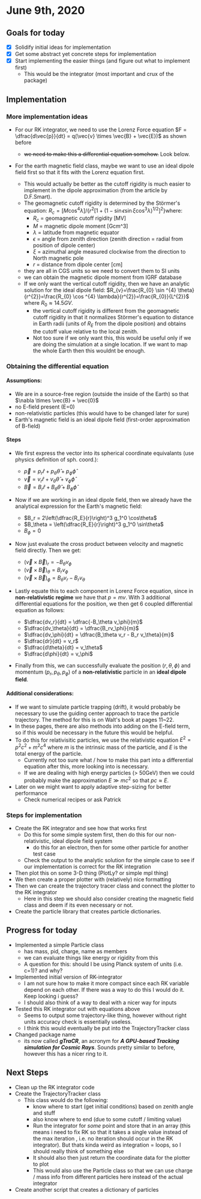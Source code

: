 # June 9th, 2020

## Goals for today
- [x] Solidify initial ideas for implementation
- [x] Get some abstract yet concrete steps for implementation
- [x] Start implementing the easier things (and figure out what to implement first)
    - This would be the integrator (most important and crux of the package)

## Implementation 

### More implementation ideas
- For our RK integrator, we need to use the Lorenz Force equation $F = \dfrac{d\vec{p}}{dt} = q(\vec{v} \times \vec{B} + \vec{E})$ as shown before
    - ~~we need to make this a differential equation somehow.~~ Look below.

- For the earth magnetic field class, maybe we want to use an ideal dipole field first so that it fits with the Lorenz equation first.
    - This would actually be better as the cutoff rigidity is much easier to implement in the dipole approximation (from the article by D.F.Smart). 
    - The geomagnetic cutoff rigidity is determined by the Störmer's equation: $R_{c}=\left[M \cos ^{4} \lambda\right]/\left\{r^{2}\left[1+\left(1-\sin \epsilon \sin \xi \cos ^{3} \lambda\right)^{1 / 2}\right]^{2}\right\}$where:
        - $R_c$ = geomagnetic cutoff rigidity [MV]
        - $M$ = magnetic dipole moment [Gcm^3]
        - $\lambda$ = latitude from magnetic equator
        - $\epsilon$ = angle from zenith direction (zenith direction = radial from position of dipole center)
        - $\xi$ = azimuthal angle measured clockwise from the direction to North magnetic pole
        - $r$ = distance from dipole center [cm]
    - they are all in CGS units so we need to convert them to SI units
    - we can obtain the magnetic dipole moment from IGRF database
    - If we only want the vertical cutoff rigidity, then we have an analytic solution for the ideal dipole field: $R_{v}=\frac{R_{0} \sin ^{4} \theta}{r^{2}}=\frac{R_{0} \cos ^{4} \lambda}{r^{2}}=\frac{R_{0}}{L^{2}}$ where $R_0 \approx 14.5GV$. 
        - the vertical cutoff rigidity is different from the geomagnetic cutoff rigidity in that it normalizes Störmer's equation to distance in Earth radii (units of $R_E$ from the dipole position) and obtains the cutoff value relative to the local zenith.
        - Not too sure if we only want this, this would be useful only if we are doing the simulation at a single location. If we want to map the whole Earth then this wouldnt be enough.

### Obtaining the differential equation
#### Assumptions:
- We are in a source-free region (outside the inside of the Earth) so that $\nabla \times \vec{B} = \vec{0}$
- no E-field present (E=0)
- non-relativistic particles (this would have to be changed later for sure)
- Earth's magnetic field is an ideal dipole field (first-order approximation of B-field)


#### Steps
- We first express the vector into its spherical coordinate equivalants (use physics definition of sph. coord.):
    - $\vec{p} = p_r\hat{r} + p_\theta \hat{\theta} + p_\phi \hat{\phi}$
    - $\vec{v} = v_r\hat{r} + v_\theta \hat{\theta} + v_\phi \hat{\phi}$
    - $\vec{B} = B_r\hat{r} + B_\theta \hat{\theta} + B_\phi \hat{\phi}$

- Now if we are working in an ideal dipole field, then we already have the analytical expression for the Earth's magnetic field:
    - $B_r = 2\left(\dfrac{R_E}{r}\right)^3 g_1^0 \cos\theta$
    - $B_\theta = \left(\dfrac{R_E}{r}\right)^3 g_1^0 \sin\theta$
    - $B_\phi = 0$
- Now just evaluate the cross product between velocity and magnetic field directly. Then we get:
    - $(\vec{v} \times \vec{B})_r = -B_\theta v_\phi$
    - $(\vec{v} \times \vec{B})_\theta = B_r v_\phi$
    - $(\vec{v} \times \vec{B})_\phi = B_\theta v_r - B_r v_\theta$
- Lastly equate this to each component in Lorenz Force equation, since in **non-relativistic regime** we have that $p = mv$. With 3 additional differential equations for the position, we then get 6 coupled differential equation as follows:
    - $\dfrac{dv_r}{dt} = \dfrac{-B_\theta v_\phi}{m}$
    - $\dfrac{dv_\theta}{dt} = \dfrac{B_rv_\phi}{m}$
    - $\dfrac{dv_\phi}{dt} = \dfrac{B_\theta v_r - B_r v_\theta}{m}$
    - $\dfrac{dr}{dt} = v_r$
    - $\dfrac{d\theta}{dt} = v_\theta$
    - $\dfrac{d\phi}{dt} = v_\phi$
- Finally from this, we can successfully evaluate the position $(r, \theta, \phi)$ and momentum $(p_r, p_\theta, p_\phi)$ of a **non-relativistic** particle in an **ideal dipole field**. 

#### Additional considerations:
- If we want to simulate particle trapping (drift), it would probably be necessary to use the guiding center approach to trace the particle trajectory. The method for this is on Walt's book at pages 11~22. 
- In these pages, there are also methods into adding on the E-field term, so if this would be necessary in the future this would be helpful.
- To do this for relativisitic particles, we use the relativistic equation $E^2 = p^2c^2 + m^2c^4$ where $m$ is the intrinsic mass of the particle, and $E$ is the total energy of the particle. 
    - Currently not too sure what / how to make this part into a differential equation after this, more looking into is necessary. 
    - If we are dealing with high energy particles (> 50GeV) then we could probably make the approximation $E \gg mc^2$ so that $pc \approx E$.
- Later on we might want to apply adaptive step-sizing for better performance
    - Check numerical recipes or ask Patrick

### Steps for implementation
- Create the RK integrator and see how that works first
    - Do this for some simple system first, then do this for our non-relativistic, ideal dipole field system
        - do this for an electron, then for some other particle for another test case
    - Check the output to the analytic solution for the simple case to see if our implementation is correct for the RK integration
- Then plot this on some 3-D thing (PlotLy? or simple mpl thing)
- We then create a proper plotter with (relatively) nice formatting
- Then we can create the trajectory tracer class and connect the plotter to the RK integrator
    - Here in this step we should also consider creating the magnetic field class and deem if its even necessary or not.
- Create the particle library that creates particle dictionaries.


## Progress for today
- Implemented a simple Particle class
    - has mass, pid, charge, name as members
    - we can evaluate things like energy or rigidity from this
    - A question for this: should I be using Planck system of units (i.e. c=1)? and why?
- Implemented initial version of RK-integrator 
    - I am not sure how to make it more compact since each RK variable depend on each other. If there was a way to do this I would do it. Keep looking i guess?
    - I should also think of a way to deal with a nicer way for inputs
- Tested this RK integrator out with equations above
    - Seems to output some trajectory-like thing, however without right units accuracy check is essentially useless.
    - I think this would eventually be put into the TrajectoryTracker class
- Changed package name
    - its now called ***gTraCR***, an acronym for ***A GPU-based Tracking simulation for Cosmic Rays***. Sounds pretty similar to before, however this has a nicer ring to it. 

## Next Steps
- Clean up the RK integrator code
- Create the TrajectoryTracker class 
    - This class would do the following:
        - know where to start (get initial conditions) based on zenith angle and stuff 
        - also know where to end (due to some cutoff / limiting value)
        - Run the integrator for *some* point and store that in an array (this means i need to fix RK so that it takes a single value instead of the max iteration , i.e. no iteration should occur in the RK integrator). But thats kinda weird as integration = loops, so I should really think of something else
        - It should also then just return the coordinate data for the plotter to plot
        - This would also use the Particle class so that we can use charge / mass info from different particles here instead of the actual integrator
- Create another script that creates a dictionary of particles
